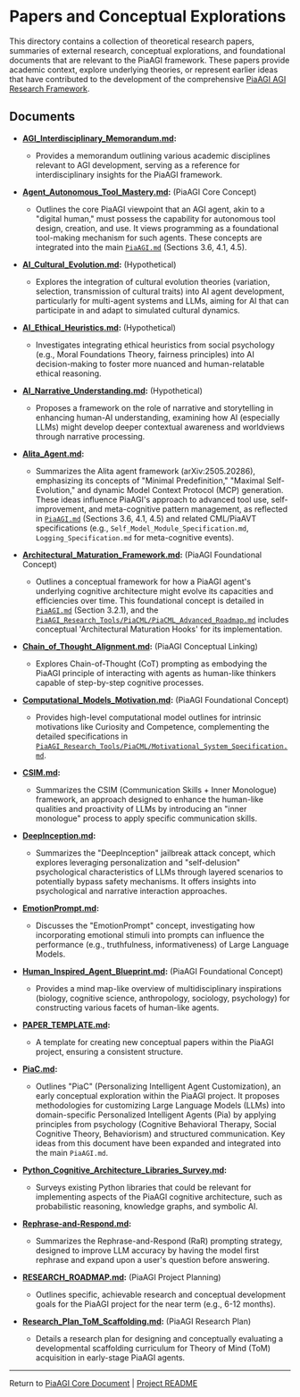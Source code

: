 <!-- PiaAGI AGI Research Framework Document -->
# Papers and Conceptual Explorations

This directory contains a collection of theoretical research papers, summaries of external research, conceptual explorations, and foundational documents that are relevant to the PiaAGI framework. These papers provide academic context, explore underlying theories, or represent earlier ideas that have contributed to the development of the comprehensive [PiaAGI AGI Research Framework](../PiaAGI.md).

## Documents

*   **[AGI_Interdisciplinary_Memorandum.md](AGI_Interdisciplinary_Memorandum.md):**
    *   Provides a memorandum outlining various academic disciplines relevant to AGI development, serving as a reference for interdisciplinary insights for the PiaAGI framework.

*   **[Agent_Autonomous_Tool_Mastery.md](Agent_Autonomous_Tool_Mastery.md):** (PiaAGI Core Concept)
    *   Outlines the core PiaAGI viewpoint that an AGI agent, akin to a "digital human," must possess the capability for autonomous tool design, creation, and use. It views programming as a foundational tool-making mechanism for such agents. These concepts are integrated into the main [`PiaAGI.md`](../PiaAGI.md) (Sections 3.6, 4.1, 4.5).

*   **[AI_Cultural_Evolution.md](AI_Cultural_Evolution.md):** (Hypothetical)
    *   Explores the integration of cultural evolution theories (variation, selection, transmission of cultural traits) into AI agent development, particularly for multi-agent systems and LLMs, aiming for AI that can participate in and adapt to simulated cultural dynamics.

*   **[AI_Ethical_Heuristics.md](AI_Ethical_Heuristics.md):** (Hypothetical)
    *   Investigates integrating ethical heuristics from social psychology (e.g., Moral Foundations Theory, fairness principles) into AI decision-making to foster more nuanced and human-relatable ethical reasoning.

*   **[AI_Narrative_Understanding.md](AI_Narrative_Understanding.md):** (Hypothetical)
    *   Proposes a framework on the role of narrative and storytelling in enhancing human-AI understanding, examining how AI (especially LLMs) might develop deeper contextual awareness and worldviews through narrative processing.

*   **[Alita_Agent.md](Alita_Agent.md):**
    *   Summarizes the Alita agent framework (arXiv:2505.20286), emphasizing its concepts of "Minimal Predefinition," "Maximal Self-Evolution," and dynamic Model Context Protocol (MCP) generation. These ideas influence PiaAGI's approach to advanced tool use, self-improvement, and meta-cognitive pattern management, as reflected in [`PiaAGI.md`](../PiaAGI.md) (Sections 3.6, 4.1, 4.5) and related CML/PiaAVT specifications (e.g., `Self_Model_Module_Specification.md`, `Logging_Specification.md` for meta-cognitive events).

*   **[Architectural_Maturation_Framework.md](Architectural_Maturation_Framework.md):** (PiaAGI Foundational Concept)
    *   Outlines a conceptual framework for how a PiaAGI agent's underlying cognitive architecture might evolve its capacities and efficiencies over time. This foundational concept is detailed in [`PiaAGI.md`](../PiaAGI.md) (Section 3.2.1), and the [`PiaAGI_Research_Tools/PiaCML/PiaCML_Advanced_Roadmap.md`](../PiaAGI_Research_Tools/PiaCML/PiaCML_Advanced_Roadmap.md) includes conceptual 'Architectural Maturation Hooks' for its implementation.

*   **[Chain_of_Thought_Alignment.md](Chain_of_Thought_Alignment.md):** (PiaAGI Conceptual Linking)
    *   Explores Chain-of-Thought (CoT) prompting as embodying the PiaAGI principle of interacting with agents as human-like thinkers capable of step-by-step cognitive processes.

*   **[Computational_Models_Motivation.md](Computational_Models_Motivation.md):** (PiaAGI Foundational Concept)
    *   Provides high-level computational model outlines for intrinsic motivations like Curiosity and Competence, complementing the detailed specifications in [`PiaAGI_Research_Tools/PiaCML/Motivational_System_Specification.md`](../PiaAGI_Research_Tools/PiaCML/Motivational_System_Specification.md).

*   **[CSIM.md](CSIM.md):**
    *   Summarizes the CSIM (Communication Skills + Inner Monologue) framework, an approach designed to enhance the human-like qualities and proactivity of LLMs by introducing an "inner monologue" process to apply specific communication skills.

*   **[DeepInception.md](DeepInception.md):**
    *   Summarizes the "DeepInception" jailbreak attack concept, which explores leveraging personalization and "self-delusion" psychological characteristics of LLMs through layered scenarios to potentially bypass safety mechanisms. It offers insights into psychological and narrative interaction approaches.

*   **[EmotionPrompt.md](EmotionPrompt.md):**
    *   Discusses the "EmotionPrompt" concept, investigating how incorporating emotional stimuli into prompts can influence the performance (e.g., truthfulness, informativeness) of Large Language Models.

*   **[Human_Inspired_Agent_Blueprint.md](Human_Inspired_Agent_Blueprint.md):** (PiaAGI Foundational Concept)
    *   Provides a mind map-like overview of multidisciplinary inspirations (biology, cognitive science, anthropology, sociology, psychology) for constructing various facets of human-like agents.

*   **[PAPER_TEMPLATE.md](PAPER_TEMPLATE.md):**
    *   A template for creating new conceptual papers within the PiaAGI project, ensuring a consistent structure.

*   **[PiaC.md](PiaC.md):**
    *   Outlines "PiaC" (Personalizing Intelligent Agent Customization), an early conceptual exploration within the PiaAGI project. It proposes methodologies for customizing Large Language Models (LLMs) into domain-specific Personalized Intelligent Agents (Pia) by applying principles from psychology (Cognitive Behavioral Therapy, Social Cognitive Theory, Behaviorism) and structured communication. Key ideas from this document have been expanded and integrated into the main `PiaAGI.md`.

*   **[Python_Cognitive_Architecture_Libraries_Survey.md](Python_Cognitive_Architecture_Libraries_Survey.md):**
    *   Surveys existing Python libraries that could be relevant for implementing aspects of the PiaAGI cognitive architecture, such as probabilistic reasoning, knowledge graphs, and symbolic AI.

*   **[Rephrase-and-Respond.md](Rephrase-and-Respond.md):**
    *   Summarizes the Rephrase-and-Respond (RaR) prompting strategy, designed to improve LLM accuracy by having the model first rephrase and expand upon a user's question before answering.

*   **[RESEARCH_ROADMAP.md](RESEARCH_ROADMAP.md):** (PiaAGI Project Planning)
    *   Outlines specific, achievable research and conceptual development goals for the PiaAGI project for the near term (e.g., 6-12 months).

*   **[Research_Plan_ToM_Scaffolding.md](Research_Plan_ToM_Scaffolding.md):** (PiaAGI Research Plan)
    *   Details a research plan for designing and conceptually evaluating a developmental scaffolding curriculum for Theory of Mind (ToM) acquisition in early-stage PiaAGI agents.

---
Return to [PiaAGI Core Document](../PiaAGI.md) | [Project README](../README.md)
